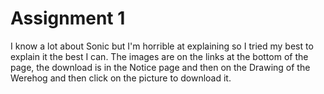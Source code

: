 # Assignment 1
I know a lot about Sonic but I'm horrible at explaining so I tried my best to explain it the best I can. The images are on the links at the bottom of the page, the download is in the Notice page and then on the Drawing of the Werehog and then click on the picture to download it.
